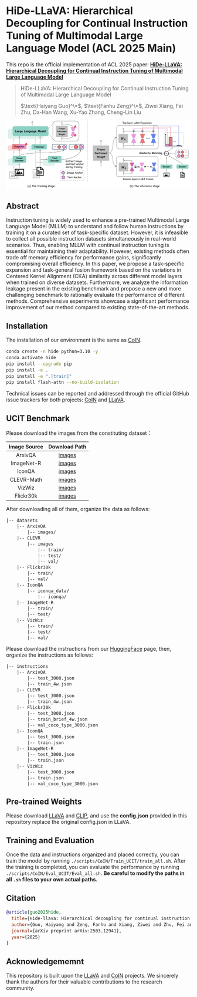 # HiDe-LLaVA: Hierarchical Decoupling for Continual Instruction Tuning of Multimodal Large Language Model (ACL 2025 Main)

This repo is the official implementation of ACL 2025 paper: **[HiDe-LLaVA: Hierarchical Decoupling for Continual Instruction Tuning of Multimodal Large Language Model](https://arxiv.org/abs/2503.12941)**

> HiDe-LLaVA: Hierarchical Decoupling for Continual Instruction Tuning of Multimodal Large Language Model
>
> $\text{Haiyang Guo}^\*$, $\text{Fanhu Zeng}^\*$, Ziwei Xiang, Fei Zhu, Da-Han Wang, Xu-Yao Zhang, Cheng-Lin Liu

![framework](figure/framework.png)

## Abstract

Instruction tuning is widely used to enhance a pre-trained Multimodal Large Language Model (MLLM) to understand and follow human instructions by training it on a curated set of task-specific dataset. However, it is infeasible to collect all possible instruction datasets simultaneously in real-world scenarios. Thus, enabling MLLM with continual instruction tuning is essential for maintaining their adaptability. However, existing methods often trade off memory efficiency for performance gains, significantly compromising overall efficiency. In this paper, we propose a task-specific expansion and task-general fusion framework based on the variations in Centered Kernel Alignment (CKA) similarity across different model layers when trained on diverse datasets. Furthermore, we analyze the information leakage present in the existing benchmark and propose a new and more challenging benchmark to rationally evaluate the performance of different methods. Comprehensive experiments showcase a significant performance improvement of our method compared to existing state-of-the-art methods.

## Installation

The installation of our environment is the same as [CoIN](https://github.com/zackschen/CoIN).

```bash
conda create -n hide python=3.10 -y
conda activate hide
pip install --upgrade pip
pip install -e .
pip install -e ".[train]"
pip install flash-attn --no-build-isolation
```

Technical issues can be reported and addressed through the official GitHub issue trackers for both projects: [CoIN](https://github.com/zackschen/CoIN) and [LLaVA](https://github.com/haotian-liu/LLaVA).

## UCIT Benchmark

Please download the images from the constituting dataset：

|Image Source | Download Path|
| :-: | :-: |
|ArxivQA|[images](https://huggingface.co/datasets/MMInstruction/ArxivQA/tree/main)|
|ImageNet-R|[images](https://huggingface.co/datasets/HaiyangGuo/UCIT)|
|IconQA|[images](https://iconqa.github.io/)|
|CLEVR-Math|[images](https://huggingface.co/datasets/dali-does/clevr-math/tree/main)|
|VizWiz|[images](https://vizwiz.org/tasks-and-datasets/image-captioning/)|
|Flickr30k|[images](https://huggingface.co/datasets/HaiyangGuo/UCIT)|

After downloading all of them, organize the data as follows:
```
|-- datasets
    |-- ArxivQA
        |-- images/
    |-- CLEVR
        |-- images
            |-- train/
            |-- test/
            |-- val/
    |-- Flickr30k
        |-- train/
        |-- val/
    |-- IconQA
        |-- iconqa_data/
            |-- iconqa/
    |-- ImageNet-R
        |-- train/
        |-- test/
    |-- VizWiz
        |-- train/
        |-- test/
        |-- val/
```

Please download the instructions from our [HuggingFace](https://huggingface.co/datasets/HaiyangGuo/UCIT) page, then, organize the instructions as follows:
```
|-- instructions
    |-- ArxivQA
        |-- test_3000.json
        |-- train_4w.json
    |-- CLEVR
        |-- test_3000.json
        |-- train_4w.json
    |-- Flickr30k
        |-- test_3000.json
        |-- train_brief_4w.json
        |-- val_coco_type_3000.json
    |-- IconQA
        |-- test_3000.json
        |-- train.json
    |-- ImageNet-R
        |-- test_3000.json
        |-- train.json
    |-- VizWiz
        |-- test_3000.json
        |-- train.json
        |-- val_coco_type_3000.json
```

## Pre-trained Weights

Please download [LLaVA](https://huggingface.co/liuhaotian/llava-v1.5-7b) and [CLIP](https://huggingface.co/openai/clip-vit-large-patch14-336), and use the **config.json** provided in this repository replace the original config.json in LLaVA.

## Training and Evaluation

Once the data and instructions organized and placed correctly, you can train the model by running `./scripts/CoIN/Train_UCIT/train_all.sh`. After the training is completed, you can evaluate the performance by running `./scripts/CoIN/Eval_UCIT/Eval_all.sh`. **Be careful to modify the paths in all `.sh` files to your own actual paths.**

## Citation

```bibtex
@article{guo2025hide,
  title={Hide-llava: Hierarchical decoupling for continual instruction tuning of multimodal large language model},
  author={Guo, Haiyang and Zeng, Fanhu and Xiang, Ziwei and Zhu, Fei and Wang, Da-Han and Zhang, Xu-Yao and Liu, Cheng-Lin},
  journal={arXiv preprint arXiv:2503.12941},
  year={2025}
}
```

## Acknowledgememnt

This repository is built upon the [LLaVA](https://github.com/haotian-liu/LLaVA) and [CoIN](https://github.com/zackschen/CoIN) projects. We sincerely thank the authors for their valuable contributions to the research community.

